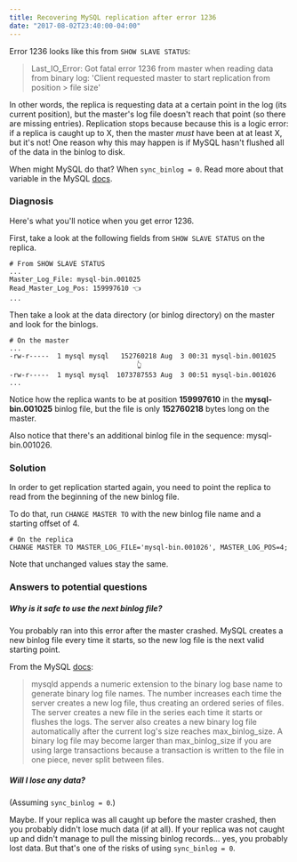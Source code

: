 ```yaml
---
title: Recovering MySQL replication after error 1236
date: "2017-08-02T23:40:00-04:00"
---
```


Error 1236 looks like this from `SHOW SLAVE STATUS`:

> Last_IO_Error: Got fatal error 1236 from master when reading data from binary log: 'Client requested master to start replication from position > file size'

In other words, the replica is requesting data at a certain point in the log (its current position),
but the master's log file doesn't reach that point (so there are missing entries). Replication stops
because because this is a logic error: if a replica is caught up to X, then the master *must* have been
at at least X, but it's not! One reason why this may happen is if MySQL hasn't flushed all of the data in the
binlog to disk.

When might MySQL do that? When `sync_binlog = 0`. Read more about that variable in the MySQL
[docs](https://dev.mysql.com/doc/refman/5.5/en/replication-options-binary-log.html#sysvar_sync_binlog).

### Diagnosis

Here's what you'll notice when you get error 1236.

First, take a look at the following fields from `SHOW SLAVE STATUS` on the replica.

```text
# From SHOW SLAVE STATUS
...
Master_Log_File: mysql-bin.001025
Read_Master_Log_Pos: 159997610 👈
...
```

Then take a look at the data directory (or binlog directory) on the master and look for the
binlogs.

```
# On the master
...
-rw-r-----  1 mysql mysql   152760218 Aug  3 00:31 mysql-bin.001025
                                👆
-rw-r-----  1 mysql mysql  1073787553 Aug  3 00:51 mysql-bin.001026
...
```

Notice how the replica wants to be at position **159997610** in the **mysql-bin.001025** binlog file,
but the file is only **152760218** bytes long on the master.

Also notice that there's an additional binlog file in the sequence: mysql-bin.001026.

### Solution

In order to get replication started again, you need to point the replica to read from the
beginning of the new binlog file.

To do that, run `CHANGE MASTER TO` with the new binlog file name and a starting offset of 4.

```
# On the replica
CHANGE MASTER TO MASTER_LOG_FILE='mysql-bin.001026', MASTER_LOG_POS=4;
```

Note that unchanged values stay the same.

### Answers to potential questions

##### Why is it safe to use the next binlog file?

You probably ran into this error after the master crashed. MySQL creates a new binlog file
every time it starts, so the new log file is the next valid starting point.

From the MySQL [docs](https://dev.mysql.com/doc/refman/5.7/en/binary-log.html):

> mysqld appends a numeric extension to the binary log base name to generate binary log file names. The number increases each time the server creates a new log file, thus creating an ordered series of files. The server creates a new file in the series each time it starts or flushes the logs. The server also creates a new binary log file automatically after the current log's size reaches max_binlog_size. A binary log file may become larger than max_binlog_size if you are using large transactions because a transaction is written to the file in one piece, never split between files.

##### Will I lose any data?

(Assuming `sync_binlog = 0`.)

Maybe. If your replica was all caught up before the master crashed, then you probably didn't lose much data (if at all).
If your replica was not caught up and didn't manage to pull the missing binlog records... yes, you
probably lost data. But that's one of the risks of using `sync_binlog = 0`.

